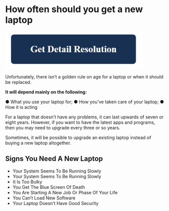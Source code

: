 # How often should you get a new laptop

[![How often should you get a new laptop](blue.png)](https://github.com/wikieweb/how.often.should.you.get.a.new.laptop)

Unfortunately, there isn’t a golden rule on age for a laptop or when it should be replaced.

**It will depend mainly on the following:**

● What you use your laptop for;
● How you’ve taken care of your laptop;
● How it is acting

For a laptop that doesn’t have any problems, it can last upwards of seven or eight years. However, if you want to have the latest apps and programs, then you may need to upgrade every three or so years.

Sometimes, it will be possible to upgrade an existing laptop instead of buying a new laptop altogether.

## Signs You Need A New Laptop


* Your System Seems To Be Running Slowly
* Your System Seems To Be Running Slowly
* It Is Too Bulky
* You Get The Blue Screen Of Death
* You Are Starting A New Job Or Phase Of Your Life
* You Can’t Load New Software
* Your Laptop Doesn’t Have Good Security

